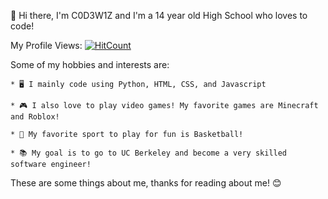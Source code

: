 👋 Hi there, I'm C0D3W1Z and I'm a 14 year old High School who loves to code!

My Profile Views: [![HitCount](https://hits.dwyl.com/C0D3W1Z/C0D3W1Z/C0D3W1Z.svg?style=flat)](http://hits.dwyl.com/C0D3W1Z/C0D3W1Z/C0D3W1Z)

Some of my hobbies and interests are:

`* 🖥️ I mainly code using Python, HTML, CSS, and Javascript`

`* 🎮 I also love to play video games! My favorite games are Minecraft and Roblox!`

`* 🏀 My favorite sport to play for fun is Basketball!`

`* 📚 My goal is to go to UC Berkeley and become a very skilled software engineer!`

These are some things about me, thanks for reading about me! 😊
